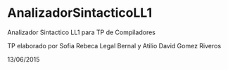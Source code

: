 # AnalizadorSintacticoLL1
Analizador Sintactico LL1 para TP de Compiladores

TP elaborado por Sofia Rebeca Legal Bernal y Atilio David Gomez Riveros

13/06/2015
